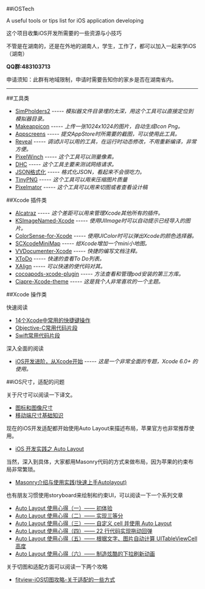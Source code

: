##iOSTech

A useful tools or tips list for iOS application developing

这个项目收集iOS开发所需要的一些资源与小技巧

不管是在湖南的，还是在外地的湖南人，学生，工作了，都可以加入一起来学iOS（湖南）

**QQ群:483103713**

申请须知：此群有地域限制，申请时需要告知你的家乡是否在湖南省内。

----

##工具类

- [SimPholders2](http://simpholders.com/) ----- *模拟器文件目录埋的太深，用这个工具可以直接定位到模拟器目录。*
- [Makeappicon](http://makeappicon.com/) ----- *上传一张1024x1024的图片，自动生成Icon Png。*
- [Appscreens](https://appscreens.io/) ----- *提交AppStore时所需要的截图，可以使用此工具。*
- [Reveal](http://revealapp.com/) ----- *调试UI可以用的工具，在运行时动态修改，不用重新编译，非常方便。*
- [PixelWinch](http://www.ricciadams.com/projects/pixel-winch) ----- *这个工具可以测量像素。*
- [DHC](https://www.sprintapi.com/dhcs.html) ----- *这个工具主要来测试网络请求。*
- [JSON格式化](http://www.runoob.com/tool/json/index.html) ----- *格式化JSON，看起来不会很吃力。*
- [TinyPNG](https://tinypng.com/) ----- *这个工具可以用来压缩图片质量*
- [Pixelmator](http://support.pixelmator.com/) ----- *这个工具可以用来切图或者查看设计稿*

##Xcode 插件类

- [Alcatraz](https://github.com/supermarin/Alcatraz) ----- *这个差距可以用来管理Xcode其他所有的插件。*
- [KSImageNamed-Xcode](https://github.com/ksuther/KSImageNamed-Xcode) ----- *使用UIImage时可以自动提示已经导入的图片。*
- [ColorSense-for-Xcode](https://github.com/omz/ColorSense-for-Xcode) ----- *使用UIColor时可以弹出Xcode的颜色选择器。*
- [SCXcodeMiniMap](https://github.com/stefanceriu/SCXcodeMiniMap) ----- *给Xcode增加一个mini小地图。*
- [VVDocumenter-Xcode](https://github.com/onevcat/VVDocumenter-Xcode) ----- *快捷的编写文档注释。*
- [XToDo](https://github.com/trawor/XToDo) ----- *快速的查看To Do列表。*
- [XAlign](https://github.com/qfish/XAlign) ----- *可以快速的使代码对其。*
- [cocoapods-xcode-plugin](https://github.com/kattrali/cocoapods-xcode-plugin) ----- *方法查看和管理pod安装的第三方库。*
- [Ciapre-Xcode-theme](https://github.com/vinhnx/Ciapre-Xcode-theme) ----- *这是我个人非常喜欢的一个主题。*

##Xcode 操作类

快速阅读

- [14个Xcode中常用的快捷键操作](http://www.cocoachina.com/ios/20141224/10752.html)
- [Objective-C常用代码片段](https://github.com/Xcode-Snippets/Objective-C)
- [Swift常用代码片段](https://github.com/burczyk/XcodeSwiftSnippets)

深入全面的阅读

- [iOS开发进阶，从Xcode开始](http://www.cocoachina.com/special/xcode/) ----- *这是一个非常全面的专题，Xcode 6.0+ 的使用。*

##iOS尺寸，适配的问题

关于尺寸可以阅读一下译文。

- [图标和图像尺寸](http://deeper29.com/2015/04/29/icon-and-image-sizes/)
- [移动端尺寸基础知识](http://colachan.com/post/3435)

现在的iOS开发适配都开始使用Auto Layout来描述布局，苹果官方也非常推荐使用。

- [iOS 开发实践之 Auto Layout](http://xuexuefeng.com/autolayout/)

当然，深入到具体，大家都用Masonry代码的方式来做布局，因为苹果的约束布局非常繁琐。

- [Masonry介绍与使用实践(快速上手Autolayout)](http://adad184.com/2014/09/28/use-masonry-to-quick-solve-autolayout/)

也有朋友习惯使用storyboard来绘制和约束UI，可以阅读一下一个系列文章

- [Auto Layout 使用心得（一）—— 初体验](http://lvwenhan.com/ios/430.html)
- [Auto Layout 使用心得（二）—— 实现三等分](http://lvwenhan.com/ios/431.html)
- [Auto Layout 使用心得（三）—— 自定义 cell 并使用 Auto Layout](http://lvwenhan.com/ios/441.html)
- [Auto Layout 使用心得（四）—— 22 行代码实现拖动回弹](http://lvwenhan.com/ios/442.html)
- [Auto Layout 使用心得（五）—— 根据文字、图片自动计算 UITableViewCell 高度](http://lvwenhan.com/ios/449.html)
- [Auto Layout 使用心得（六）—— 制造炫酷的下拉刷新动画](http://lvwenhan.com/ios/450.html)

关于切图和适配方面可以阅读一下两个攻略

- [fitview-iOS切图攻略-关于适配的一些方式](fitview)
